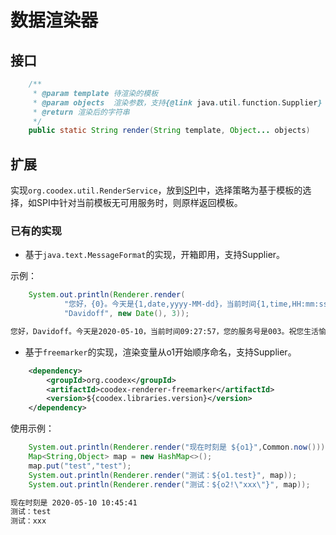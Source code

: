 # 数据渲染器

## 接口

```java
    /**
     * @param template 待渲染的模板
     * @param objects  渲染参数，支持{@link java.util.function.Supplier}
     * @return 渲染后的字符串
     */
    public static String render(String template, Object... objects)
```

## 扩展

实现`org.coodex.util.RenderService`，放到[SPI](SPI.md)中，选择策略为基于模板的选择，如SPI中针对当前模板无可用服务时，则原样返回模板。

### 已有的实现

- 基于`java.text.MessageFormat`的实现，开箱即用，支持Supplier。

示例：

```java
    System.out.println(Renderer.render(
            "您好，{0}。今天是{1,date,yyyy-MM-dd}，当前时间{1,time,HH:mm:ss}，您的服务号是{2,number,000}。祝您生活愉快。",
            "Davidoff", new Date(), 3));
```

```txt
您好，Davidoff。今天是2020-05-10，当前时间09:27:57，您的服务号是003。祝您生活愉快。
```

- 基于`freemarker`的实现，渲染变量从o1开始顺序命名，支持Supplier。

```xml
    <dependency>
        <groupId>org.coodex</groupId>
        <artifactId>coodex-renderer-freemarker</artifactId>
        <version>${coodex.libraries.version}</version>
    </dependency>
```

使用示例：

```java
    System.out.println(Renderer.render("现在时刻是 ${o1}",Common.now()));
    Map<String,Object> map = new HashMap<>();
    map.put("test","test");
    System.out.println(Renderer.render("测试：${o1.test}", map));
    System.out.println(Renderer.render("测试：${o2!\"xxx\"}", map));
```

```txt
现在时刻是 2020-05-10 10:45:41
测试：test
测试：xxx
```

